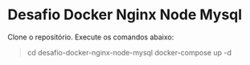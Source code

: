 # Desafio Docker Nginx Node Mysql

Clone o reposítório. Execute os comandos abaixo:

  <blockquote>cd desafio-docker-nginx-node-mysql
	docker-compose up -d

